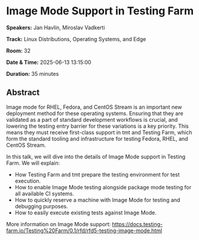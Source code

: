 # Image Mode Support in Testing Farm

**Speakers:** Jan Havlín, Miroslav Vadkerti
                    
**Track:** Linux Distributions, Operating Systems, and Edge
                    
**Room:** 32
                    
**Date & Time:** 2025-06-13 13:15:00
                    
**Duration:** 35 minutes
                    
## Abstract
                    
Image mode for RHEL, Fedora, and CentOS Stream is an important new deployment method for these operating systems. Ensuring that they are validated as a part of standard development workflows is crucial, and lowering the testing entry barrier for these variations is a key priority. This means they must receive first-class support in tmt and Testing Farm, which form the standard tooling and infrastructure for testing Fedora, RHEL, and CentOS Stream.

In this talk, we will dive into the details of Image Mode support in Testing Farm. We will explain:
* How Testing Farm and tmt prepare the testing environment for test execution.
* How to enable Image Mode testing alongside package mode testing for all available CI systems.
* How to quickly reserve a machine with Image Mode for testing and debugging purposes.
* How to easily execute existing tests against Image Mode.

More information on Image Mode support: https://docs.testing-farm.io/Testing%20Farm/0.1/rfd/rfd5-testing-image-mode.html
